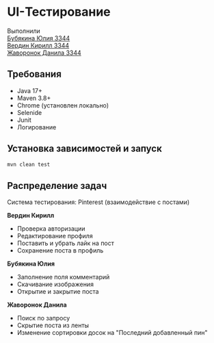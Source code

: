# UI-Тестирование

Выполнили <br />
[Бубякина Юлия 3344](https://github.com/bubyashek) <br />
[Вердин Кирилл 3344](https://github.com/VerdinKirill) <br />
[Жаворонок Данила 3344](https://github.com/Ledatu) <br />

## Требования

- Java 17+
- Maven 3.8+
- Chrome (установлен локально)
- Selenide 
- Junit
- Логирование

## Установка зависимостей и запуск

```bash
mvn clean test
```

## Распределение задач

Система тестирования: Pinterest (взаимодействие с постами)<br />

**Вердин Кирилл**

* Проверка авторизации
* Редактирование профиля
* Поставить и убрать лайк на пост
* Сохранение поста в профиль

**Бубякина Юлия**

* Заполнение поля комментарий
* Скачивание изображения
* Открытие и закрытие поста

**Жаворонок Данила**

* Поиск по запросу
* Скрытие поста из ленты
* Изменение сортировки досок на "Последний добавленный пин"
